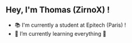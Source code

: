 ## Hey, I'm Thomas (ZirnoX) !

- 📚 I'm currently a student at Epitech (Paris) !
- 🌱 I’m currently learning everything 🤣
